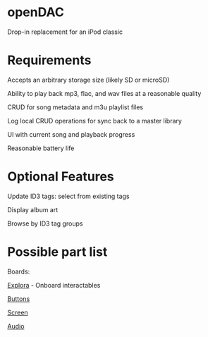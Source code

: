# openDAC
Drop-in replacement for an iPod classic

# Requirements
Accepts an arbitrary storage size (likely SD or microSD)

Ability to play back mp3, flac, and wav files at a reasonable quality

CRUD for song metadata and m3u playlist files

Log local CRUD operations for sync back to a master library

UI with current song and playback progress

Reasonable battery life

# Optional Features
Update ID3 tags: select from existing tags

Display album art

Browse by ID3 tag groups

# Possible part list

Boards:

  [Explora](https://store.arduino.cc/usa/arduino-esplora) - Onboard interactables
  
[Buttons](https://www.adafruit.com/product/367)

[Screen](https://www.adafruit.com/product/358)

[Audio](https://www.adafruit.com/product/1790)
